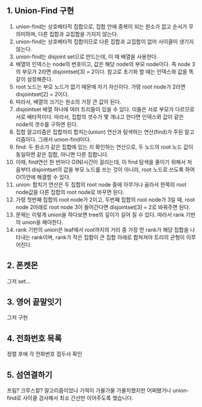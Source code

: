 ## 1. Union-Find 구현
1. union-find는 상호베타적 집합으로, 집합 안에 중복이 되는 원소가 없고 순서가 무의미하며, 다른 집합과 교집합을 가지지 않는다.
2. union-find는 상호베타적 집합이므로 다른 집합과 교집합이 없어 사이클이 생기지 않는다.
3. union-find는 disjoint set으로 만드는데, 이 때 배열을 사용한다.
4. 배열의 인덱스는 node의 번호이고, 값은 해당 node의 부모 node이다. 즉 node 3의 부모가 2라면 disjointset[3] = 2이다. 참고로 초기화 할 때는 인덱스와 값을 똑같이 설정해준다.
5. root 노드는 부모 노드가 없기 때문에 자기 자신이다. 가령 root node가 2라면 disjointset[2] = 2이다.
6. 따라서, 배열의 크기는 원소의 가장 큰 값이 된다. 
7. disjointset 배열 하나에 여러 트리들이 있을 수 있다. 이들은 서로 부모가 다르므로 서로 배타적이다. 따라서, 집합의 갯수가 몇 개냐고 한다면 인덱스와 값이 같은 node의 갯수를 구하면 된다.
8. 집합 알고리즘은 집합끼리 합치는(union) 연산과 탐색하는 연산(find)가 주된 알고리즘이다. 그래서 union-find이다.
9. find: 두 원소가 같은 집합에 있는 지 확인하는 연산으로, 두 노드의 root 노드 값이 동일하면 같은 집합, 아니면 다른 집합니다.
10. 이때, find연산 한 번마다 O(N)시간이 걸리는데, 이 find 탐색을 줄이기 위해서 처음부터 disjointset의 값을 부모 노드를 쓰는 것이 아니라, root 노드로 쓰도록 하여 O(1)안에 해결할 수 있다.
11. union: 합치기 연산은 두 집합의 root node 중에 아무거나 골라서 한쪽의 root node값을 다른 집합의 root node로 바꾸면 된다.
12. 가령 첫번째 집합의 root node가 2이고, 두번째 집합의 root node가 3일 때, root node 2아래로 root node 3이 들어간다면 disjointset[3] = 2로 바꿔주면 된다.
13. 문제는 이렇게 union을 하다보면 tree의 깊이가 길어 질 수 있다. 따라서 rank 기반의 union을 해야한다.
14. rank 기반의 union은 leaf에서 root까지의 거리 중 가장 먼 rank가 해당 집합을 나타내는 rank이며, rank가 작은 집합이 큰 집합 아래로 합쳐져야 트리의 균형이 이루어진다.

## 2. 폰켓몬
그저 set...

## 3. 영어 끝말잇기
그저 구현

## 4. 전화번호 목록
정렬 후에 각 전화번호 접두사 확인

## 5. 섬연결하기
프림? 크루스칼? 알고리즘이었나 기억이 가물가물 가물치했지만 어찌됐거나 union-find로 사이클 검사해서 최소 간선만 이어주도록 했습니다.